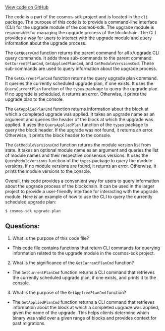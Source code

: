[View code on GitHub](https://github.com/cosmos/cosmos-sdk/blob/main/x/upgrade/client/cli/query.go)

The code is a part of the cosmos-sdk project and is located in the `cli` package. The purpose of this code is to provide a command-line interface (CLI) for the upgrade module of the cosmos-sdk. The upgrade module is responsible for managing the upgrade process of the blockchain. The CLI provides a way for users to interact with the upgrade module and query information about the upgrade process.

The `GetQueryCmd` function returns the parent command for all x/upgrade CLI query commands. It adds three sub-commands to the parent command: `GetCurrentPlanCmd`, `GetAppliedPlanCmd`, and `GetModuleVersionsCmd`. These sub-commands are used to query information about the upgrade process.

The `GetCurrentPlanCmd` function returns the query upgrade plan command. It queries the currently scheduled upgrade plan, if one exists. It uses the `QueryCurrentPlan` function of the `types` package to query the upgrade plan. If no upgrade is scheduled, it returns an error. Otherwise, it prints the upgrade plan to the console.

The `GetAppliedPlanCmd` function returns information about the block at which a completed upgrade was applied. It takes an upgrade name as an argument and queries the header of the block at which the upgrade was applied. It uses the `QueryAppliedPlan` function of the `types` package to query the block header. If the upgrade was not found, it returns an error. Otherwise, it prints the block header to the console.

The `GetModuleVersionsCmd` function returns the module version list from state. It takes an optional module name as an argument and queries the list of module names and their respective consensus versions. It uses the `QueryModuleVersions` function of the `types` package to query the module versions. If no module versions are found, it returns an error. Otherwise, it prints the module versions to the console.

Overall, this code provides a convenient way for users to query information about the upgrade process of the blockchain. It can be used in the larger project to provide a user-friendly interface for interacting with the upgrade module. Here is an example of how to use the CLI to query the currently scheduled upgrade plan:

```
$ cosmos-sdk upgrade plan
```
## Questions: 
 1. What is the purpose of this code file?
- This code file contains functions that return CLI commands for querying information related to the upgrade module in the cosmos-sdk project.

2. What is the significance of the `GetCurrentPlanCmd` function?
- The `GetCurrentPlanCmd` function returns a CLI command that retrieves the currently scheduled upgrade plan, if one exists, and prints it to the console.

3. What is the purpose of the `GetAppliedPlanCmd` function?
- The `GetAppliedPlanCmd` function returns a CLI command that retrieves information about the block at which a completed upgrade was applied, given the name of the upgrade. This helps clients determine which binary was valid over a given range of blocks and provides context for past migrations.